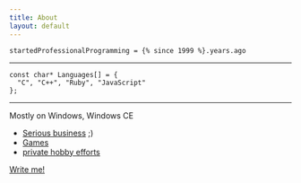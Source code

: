 ```yaml
---
title: About
layout: default
---
```


```
startedProfessionalProgramming = {% since 1999 %}.years.ago
```

- - -

```
const char* Languages[] = {
  "C", "C++", "Ruby", "JavaScript"	
};
```

- - - 

Mostly on Windows, Windows CE

* [Serious business](business.html) ;)
* [Games](games.html)
* [private hobby efforts](http://github.com/pke)

[Write me!](mailto:phil.kursawe@gmail.com)
